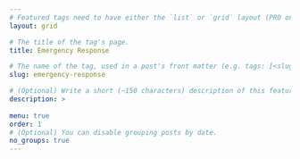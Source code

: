 ```yaml
---
# Featured tags need to have either the `list` or `grid` layout (PRO only).
layout: grid

# The title of the tag's page.
title: Emergency Response

# The name of the tag, used in a post's front matter (e.g. tags: [<slug>]).
slug: emergency-response

# (Optional) Write a short (~150 characters) description of this featured tag.
description: >
 
menu: true
order: 1
# (Optional) You can disable grouping posts by date.
no_groups: true
---
```

